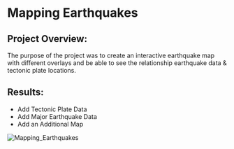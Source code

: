 # Mapping Earthquakes

## Project Overview:
The purpose of the project was to create an interactive earthquake map with different overlays and be able to see the relationship earthquake data & tectonic plate locations. 

## Results:
 - Add Tectonic Plate Data
 - Add Major Earthquake Data
 - Add an Additional Map

![Mapping_Earthquakes](https://user-images.githubusercontent.com/92836648/152660661-22a4a04c-0e19-464c-a241-e003ac01909c.png)
